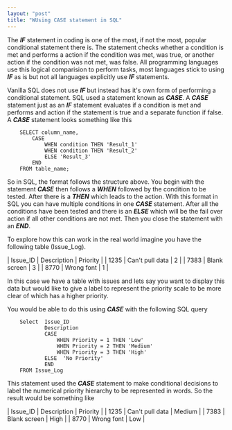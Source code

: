 ```yaml
---
layout: "post"
title: "WUsing CASE statement in SQL"
---
```

The ***IF*** statement in coding is one of the most, if not the most, popular conditional statement there is. The statement checks whether a condition is met and performs a action if the condition was met, was true, or another action if the condition was not met, was false. All programming languages use this logical comparision to perform tasks, most languages stick to using ***IF*** as is but not all languages explicitly use ***IF*** statements.

Vanilla SQL does not use ***IF*** but instead has it's own form of performing a conditional statement. SQL used a statement known as ***CASE***. A ***CASE*** statement just as an ***IF*** statement evaluates if a condition is met and performs and action if the statement is true and a separate function if false. A ***CASE*** statement looks something like this

		SELECT column_name,
			CASE
				WHEN condition THEN 'Result_1'
				WHEN condition THEN 'Result_2'
				ELSE 'Result_3'
			END
		FROM table_name;

So in SQL, the format follows the structure above. You begin with the statement ***CASE*** then follows a ***WHEN*** followed by the condition to be tested. After there is a ***THEN*** which leads to the action. With this format in SQL you can have multiple conditions in one ***CASE*** statement. After all the conditions have been tested and there is an ***ELSE*** which will be the fail over action if all other conditions are not met. Then you close the statement with an ***END***.

To explore how this can work in the real world imagine you have the following table (Issue_Log).


|	Issue_ID	| Description		  | Priority  |
|	1235		  | Can't pull data	| 2			    |
|	7383		  | Blank screen		| 3			    |
|	8770		  | Wrong font		  | 1			    |

In this case we have a table with issues and lets say you want to display this data but would like to give a label to represent the priority scale to be more clear of which has a higher priority.

You would be able to do this using ***CASE*** with the following SQL query

		Select 	Issue_ID
				Description
				CASE
					WHEN Priority = 1 THEN 'Low'
					WHEN Priority = 2 THEN 'Medium'
					WHEN Priority = 3 THEN 'High'
				ELSE  'No Priority'
				END
		FROM Issue_Log

This statement used the ***CASE*** statement to make conditional decisions to label the numerical priority hierarchy to be represented in words. So the result would be something like

|	Issue_ID	| Description		  | Priority |
|	1235		  | Can't pull data	| Medium	 |
|	7383		  | Blank screen		| High		 |
|	8770		  | Wrong font		  | Low		   |
